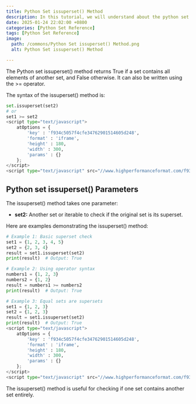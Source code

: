 ```yaml
---
title: Python Set issuperset() Method 
description: In this tutorial, we will understand about the python set issuperset() method and its uses.
date: 2025-01-24 22:02:00 +0800
categories: [Python Set Reference]
tags: [Python Set Reference]
image:
  path: /commons/Python Set issuperset() Method.png
  alt: Python Set issuperset() Method 

---
```


The Python set issuperset() method returns True if a set contains all elements of another set, and False otherwise. It can also be written using the >= operator.

The syntax of the issuperset() method is:

```python
set.issuperset(set2)
# or
set1 >= set2
<script type="text/javascript">
	atOptions = {
		'key' : 'f934c5057f4cfe34762901514605d248',
		'format' : 'iframe',
		'height' : 180,
		'width' : 300,
		'params' : {}
	};
</script>
<script type="text/javascript" src="//www.highperformanceformat.com/f934c5057f4cfe34762901514605d248/invoke.js"></script>
```

## Python set issuperset() Parameters

The issuperset() method takes one parameter:

* **set2:** Another set or iterable to check if the original set is its superset.

Here are examples demonstrating the issuperset() method:

```python
# Example 1: Basic superset check
set1 = {1, 2, 3, 4, 5}
set2 = {2, 3, 4}
result = set1.issuperset(set2)
print(result)  # Output: True

# Example 2: Using operator syntax
numbers1 = {1, 2, 3}
numbers2 = {1, 2}
result = numbers1 >= numbers2
print(result)  # Output: True

# Example 3: Equal sets are supersets
set1 = {1, 2, 3}
set2 = {1, 2, 3}
result = set1.issuperset(set2)
print(result)  # Output: True
<script type="text/javascript">
	atOptions = {
		'key' : 'f934c5057f4cfe34762901514605d248',
		'format' : 'iframe',
		'height' : 180,
		'width' : 300,
		'params' : {}
	};
</script>
<script type="text/javascript" src="//www.highperformanceformat.com/f934c5057f4cfe34762901514605d248/invoke.js"></script>
```
<script type="text/javascript">
	atOptions = {
		'key' : 'f934c5057f4cfe34762901514605d248',
		'format' : 'iframe',
		'height' : 180,
		'width' : 300,
		'params' : {}
	};
</script>
<script type="text/javascript" src="//www.highperformanceformat.com/f934c5057f4cfe34762901514605d248/invoke.js"></script>

The issuperset() method is useful for checking if one set contains another set entirely.